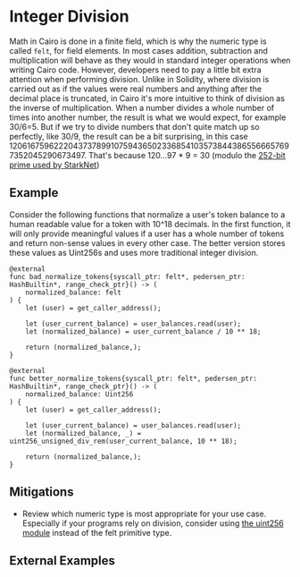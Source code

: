 # Integer Division

Math in Cairo is done in a finite field, which is why the numeric type is called `felt`, for field elements. In most cases addition, subtraction and multiplication will behave as they would in standard integer operations when writing Cairo code. However, developers need to pay a little bit extra attention when performing division. Unlike in Solidity, where division is carried out as if the values were real numbers and anything after the decimal place is truncated, in Cairo it's more intuitive to think of division as the inverse of multiplication. When a number divides a whole number of times into another number, the result is what we would expect, for example 30/6=5. But if we try to divide numbers that don't quite match up so perfectly, like 30/9, the result can be a bit surprising, in this case 1206167596222043737899107594365023368541035738443865566657697352045290673497. That's because 120...97 * 9  = 30 (modulo the [252-bit prime used by StarkNet](https://docs.starkware.co/starkex-v4/crypto/stark-curve))

## Example

Consider the following functions that normalize a user's token balance to a human readable value for a token with 10^18 decimals. In the first function, it will only provide meaningful values if a user has a whole number of tokens and return non-sense values in every other case. The better version stores these values as Uint256s and uses more traditional integer division. 

```cairo
@external
func bad_normalize_tokens{syscall_ptr: felt*, pedersen_ptr: HashBuiltin*, range_check_ptr}() -> (
    normalized_balance: felt
) {
    let (user) = get_caller_address();

    let (user_current_balance) = user_balances.read(user);
    let (normalized_balance) = user_current_balance / 10 ** 18;

    return (normalized_balance,);
}

@external
func better_normalize_tokens{syscall_ptr: felt*, pedersen_ptr: HashBuiltin*, range_check_ptr}() -> (
    normalized_balance: Uint256
) {
    let (user) = get_caller_address();

    let (user_current_balance) = user_balances.read(user);
    let (normalized_balance, _) = uint256_unsigned_div_rem(user_current_balance, 10 ** 18);

    return (normalized_balance,);
}
```

## Mitigations

- Review which numeric type is most appropriate for your use case. Especially if your programs rely on division, consider using [the uint256 module](https://github.com/starkware-libs/cairo-lang/blob/master/src/starkware/cairo/common/uint256.cairo) instead of the felt primitive type.

## External Examples